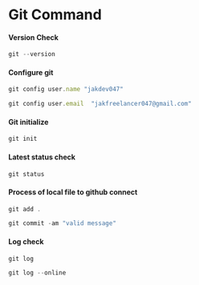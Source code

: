 # Git Command

#### Version Check

```jsx
git --version
```

#### Configure git

```jsx
git config user.name "jakdev047" 
```

```jsx
git config user.email  "jakfreelancer047@gmail.com" 
```

####  Git initialize

```jsx
git init
```

####  Latest status check

```jsx
git status
```

####  Process of local file to github connect

```jsx
git add .
```

```jsx
git commit -am "valid message"
```

####  Log check

```jsx
git log
```

```jsx
git log --online
```
